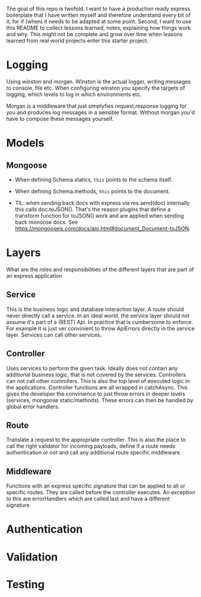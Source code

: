 The goal of this repo is twofold. I want to have a production ready express boilerplate that I have written myself and
therefore understand every bit of it, for if (when) it needs to be adapted at some point.
Second, I want to use this README to collect lessons learned, notes, explaining how things work and why.
This might not be complete and grow over time when leasons learned from real world projects enter this starter project.

# Logging

Using winston and morgan.
Winston is the actual logger, writing messages to console, file etc.
When configuring winston you specify the targets of logging, which levels to log in which environments etc.

Morgan is a middleware that just simplyfies request,response logging for you and produces log messages in a sensible format. Without morgan you'd have to compose these messages yourself.

# Models

## Mongoose

- When defining Schema.statics, `this` points to the schema itself.
- When defining Schema.methods, `this` points to the document.

- TIL: when sending back docs with express via res.send(doc) internally this calls doc.toJSON().
  That's the reason plugins that define a transform function for toJSON() work and are applied when sending back monoose docs.
  See https://mongoosejs.com/docs/api.html#document_Document-toJSON.

# Layers

What are the roles and responsibilities of the different layers that are part of an express application

## Service

This is the business logic and database interaction layer. A route should never directly call a service.
In an ideal world, the service layer should not assume it's part of a (REST) Api. In practice that is
cumbersome to enforce. For example it is just ver convinient to throw ApiErrors directly in the service layer. Services can call other services.

## Controller

Uses services to perform the given task. Ideally does not contain any additional business logic, that is not covered by the services. Controllers can not call other controllers.
This is also the top level of executed logic in the applications. Controller functions are all wrapped in
catchAsync. This gives the developer the convinience to just throw errors in deeper levels (services, mongoose static/methods). These errors can then be handled by global error handlers.

## Route

Translate a request to the appropriate controller. This is also the place to call the right validator for incoming payloads, define if a route needs authentication or not and call any additional route specific middleware.

## Middleware

Functions with an express specific signature that can be applied to all or specific routes. They are called before the controller executes. An exception to this are errorHandlers which are called last and have a different signature.

# Authentication

# Validation

# Testing
